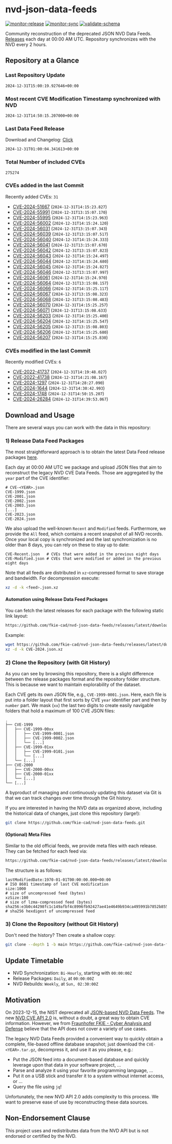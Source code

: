 # nvd-json-data-feeds

[![monitor-release](https://github.com/fkie-cad/nvd-json-data-feeds/actions/workflows/monitor_release.yml/badge.svg)](https://github.com/fkie-cad/nvd-json-data-feeds/actions/workflows/monitor_release.yml)
[![monitor-sync](https://github.com/fkie-cad/nvd-json-data-feeds/actions/workflows/monitor_sync.yml/badge.svg)](https://github.com/fkie-cad/nvd-json-data-feeds/actions/workflows/monitor_sync.yml)
[![validate-schema](https://github.com/fkie-cad/nvd-json-data-feeds/actions/workflows/validate_schema.yml/badge.svg)](https://github.com/fkie-cad/nvd-json-data-feeds/actions/workflows/validate_schema.yml)

Community reconstruction of the deprecated JSON NVD Data Feeds.
[Releases](https://github.com/fkie-cad/nvd-json-data-feeds/releases/latest) each day at 00:00 AM UTC.
Repository synchronizes with the NVD every 2 hours.

## Repository at a Glance

### Last Repository Update

```plain
2024-12-31T15:00:19.927646+00:00
```

### Most recent CVE Modification Timestamp synchronized with NVD

```plain
2024-12-31T14:50:15.207000+00:00
```

### Last Data Feed Release

Download and Changelog: [Click](https://github.com/fkie-cad/nvd-json-data-feeds/releases/latest)

```plain
2024-12-31T01:00:04.341613+00:00
```

### Total Number of included CVEs

```plain
275274
```

### CVEs added in the last Commit

Recently added CVEs: `31`

- [CVE-2024-51667](CVE-2024/CVE-2024-516xx/CVE-2024-51667.json) (`2024-12-31T14:15:23.827`)
- [CVE-2024-55991](CVE-2024/CVE-2024-559xx/CVE-2024-55991.json) (`2024-12-31T13:15:07.170`)
- [CVE-2024-55995](CVE-2024/CVE-2024-559xx/CVE-2024-55995.json) (`2024-12-31T14:15:23.963`)
- [CVE-2024-56002](CVE-2024/CVE-2024-560xx/CVE-2024-56002.json) (`2024-12-31T14:15:24.120`)
- [CVE-2024-56031](CVE-2024/CVE-2024-560xx/CVE-2024-56031.json) (`2024-12-31T13:15:07.343`)
- [CVE-2024-56039](CVE-2024/CVE-2024-560xx/CVE-2024-56039.json) (`2024-12-31T13:15:07.517`)
- [CVE-2024-56040](CVE-2024/CVE-2024-560xx/CVE-2024-56040.json) (`2024-12-31T14:15:24.333`)
- [CVE-2024-56041](CVE-2024/CVE-2024-560xx/CVE-2024-56041.json) (`2024-12-31T13:15:07.670`)
- [CVE-2024-56042](CVE-2024/CVE-2024-560xx/CVE-2024-56042.json) (`2024-12-31T13:15:07.823`)
- [CVE-2024-56043](CVE-2024/CVE-2024-560xx/CVE-2024-56043.json) (`2024-12-31T14:15:24.497`)
- [CVE-2024-56044](CVE-2024/CVE-2024-560xx/CVE-2024-56044.json) (`2024-12-31T14:15:24.680`)
- [CVE-2024-56045](CVE-2024/CVE-2024-560xx/CVE-2024-56045.json) (`2024-12-31T14:15:24.827`)
- [CVE-2024-56046](CVE-2024/CVE-2024-560xx/CVE-2024-56046.json) (`2024-12-31T13:15:07.997`)
- [CVE-2024-56061](CVE-2024/CVE-2024-560xx/CVE-2024-56061.json) (`2024-12-31T14:15:24.970`)
- [CVE-2024-56064](CVE-2024/CVE-2024-560xx/CVE-2024-56064.json) (`2024-12-31T13:15:08.157`)
- [CVE-2024-56066](CVE-2024/CVE-2024-560xx/CVE-2024-56066.json) (`2024-12-31T14:15:25.117`)
- [CVE-2024-56067](CVE-2024/CVE-2024-560xx/CVE-2024-56067.json) (`2024-12-31T13:15:08.323`)
- [CVE-2024-56068](CVE-2024/CVE-2024-560xx/CVE-2024-56068.json) (`2024-12-31T13:15:08.483`)
- [CVE-2024-56070](CVE-2024/CVE-2024-560xx/CVE-2024-56070.json) (`2024-12-31T14:15:25.257`)
- [CVE-2024-56071](CVE-2024/CVE-2024-560xx/CVE-2024-56071.json) (`2024-12-31T13:15:08.633`)
- [CVE-2024-56203](CVE-2024/CVE-2024-562xx/CVE-2024-56203.json) (`2024-12-31T14:15:25.400`)
- [CVE-2024-56204](CVE-2024/CVE-2024-562xx/CVE-2024-56204.json) (`2024-12-31T14:15:25.547`)
- [CVE-2024-56205](CVE-2024/CVE-2024-562xx/CVE-2024-56205.json) (`2024-12-31T13:15:08.803`)
- [CVE-2024-56206](CVE-2024/CVE-2024-562xx/CVE-2024-56206.json) (`2024-12-31T14:15:25.680`)
- [CVE-2024-56207](CVE-2024/CVE-2024-562xx/CVE-2024-56207.json) (`2024-12-31T14:15:25.830`)


### CVEs modified in the last Commit

Recently modified CVEs: `6`

- [CVE-2022-41737](CVE-2022/CVE-2022-417xx/CVE-2022-41737.json) (`2024-12-31T14:19:48.027`)
- [CVE-2022-41738](CVE-2022/CVE-2022-417xx/CVE-2022-41738.json) (`2024-12-31T14:21:08.167`)
- [CVE-2024-1297](CVE-2024/CVE-2024-12xx/CVE-2024-1297.json) (`2024-12-31T14:28:27.090`)
- [CVE-2024-1644](CVE-2024/CVE-2024-16xx/CVE-2024-1644.json) (`2024-12-31T14:30:42.993`)
- [CVE-2024-1748](CVE-2024/CVE-2024-17xx/CVE-2024-1748.json) (`2024-12-31T14:50:15.207`)
- [CVE-2024-26284](CVE-2024/CVE-2024-262xx/CVE-2024-26284.json) (`2024-12-31T14:39:53.067`)


## Download and Usage

There are several ways you can work with the data in this repository:

### 1) Release Data Feed Packages

The most straightforward approach is to obtain the latest Data Feed release packages [here](https://github.com/fkie-cad/nvd-json-data-feeds/releases/latest).

Each day at 00:00 AM UTC we package and upload JSON files that aim to reconstruct the legacy NVD CVE Data Feeds.
Those are aggregated by the `year` part of the CVE identifier:

```
# CVE-<YEAR>.json
CVE-1999.json
CVE-2001.json
CVE-2002.json
CVE-2003.json
[...]
CVE-2023.json
CVE-2024.json
```

We also upload the well-known `Recent` and `Modified` feeds.
Furthermore, we provide the `All` feed, which contains a recent snapshot of all NVD records.
Once your local copy is synchronized and the last synchronization is no older than 8 days, you can rely on these to stay up to date:

```plain
CVE-Recent.json   # CVEs that were added in the previous eight days
CVE-Modified.json # CVEs that were modified or added in the previous eight days
```

Note that all feeds are distributed in `xz`-compressed format to save storage and bandwidth.
For decompression execute:

```sh
xz -d -k <feed>.json.xz
```

#### Automation using Release Data Feed Packages

You can fetch the latest releases for each package with the following static link layout:

```sh
https://github.com/fkie-cad/nvd-json-data-feeds/releases/latest/download/CVE-<YEAR>.json.xz
```

Example:

```sh
wget https://github.com/fkie-cad/nvd-json-data-feeds/releases/latest/download/CVE-2024.json.xz
xz -d -k CVE-2024.json.xz
```

### 2) Clone the Repository (with Git History)

As you can see by browsing this repository, there is a slight difference between the release packages format and the repository folder structure.
This is because we want to maintain explorability of the dataset.

Each CVE gets its own JSON file, e.g., `CVE-1999-0001.json`.
Here, each file is put into a folder layout that first sorts by CVE `year` identifier part and then by `number` part.
We mask (`xx`) the last two digits to create easily navigable folders that hold a maximum of 100 CVE JSON files:

```plain
.
├── CVE-1999
│   ├── CVE-1999-00xx
│   │   ├── CVE-1999-0001.json
│   │   ├── CVE-1999-0002.json
│   │   └── [...]
│   ├── CVE-1999-01xx
│   │   ├── CVE-1999-0101.json
│   │   └── [...]
│   └── [...]
├── CVE-2000
│   ├── CVE-2000-00xx
│   ├── CVE-2000-01xx
│   └── [...]
└── [...]
```

A byproduct of managing and continuously updating this dataset via Git is that we can track changes over time through the Git history.

If you are interested in having the NVD data as organized above, including the historical data of changes, just clone this repository (large!):

```sh
git clone https://github.com/fkie-cad/nvd-json-data-feeds.git
```

#### (Optional) Meta Files

Similar to the old official feeds, we provide meta files with each release. They can be fetched for each feed via:

```sh
https://github.com/fkie-cad/nvd-json-data-feeds/releases/latest/download/CVE-<YEAR>.meta
```

The structure is as follows:

```plain
lastModifiedDate:1970-01-01T00:00:00.000+00:00                          # ISO 8601 timestamp of last CVE modification
size:1000                                                               # size of uncompressed feed (bytes)
xzSize:100                                                              # size of lzma-compressed feed (bytes)
sha256:e3b0c44298fc1c149afbf4c8996fb92427ae41e4649b934ca495991b7852b855 # sha256 hexdigest of uncompressed feed
```

### 3) Clone the Repository (without Git History)

Don't need the history? Then create a shallow copy:

```sh
git clone --depth 1 -b main https://github.com/fkie-cad/nvd-json-data-feeds.git
```


## Update Timetable

* NVD Synchronization: `Bi-Hourly`, starting with `00:00:00Z`
* Release Packages: `Daily`, at `00:00:00Z`
* NVD Rebuilds: `Weekly`, at `Sun, 02:30:00Z`


## Motivation

On 2023-12-15, the NIST deprecated all [JSON-based NVD Data Feeds](https://nvd.nist.gov/vuln/data-feeds#divRetirementBanner-1).
The new [NVD CVE API 2.0](https://nvd.nist.gov/developers/vulnerabilities) is, without a doubt, a great way to obtain CVE information.
However, we from [Fraunhofer FKIE - Cyber Analysis and Defense](https://www.fkie.fraunhofer.de/en/departments/cad.html) believe that the API does not cover a variety of use cases.

The legacy NVD Data Feeds provided a convenient way to quickly obtain a complete, file-based offline database snapshot; just download the `CVE-<YEAR>.tar.gz`, decompress it, and use it as you please, e.g.:

- Put the JSON feed into a document-based database and quickly leverage upon that data in your software project, ...
- Parse and analyze it using your favorite programming language, ...
- Put it on a USB stick and transfer it to a system without internet access, or ...
- Query the file using `jq`!

Unfortunately, the new NVD API 2.0 adds complexity to this process.
We want to preserve ease of use by reconstructing these data sources.

## Non-Endorsement Clause

This project uses and redistributes data from the NVD API but is not endorsed or certified by the NVD.